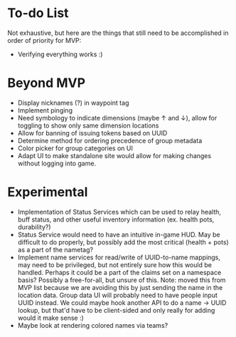 # To-do List
Not exhaustive, but here are the things that still need to be accomplished in order of priority for MVP:

- Verifying everything works :)

# Beyond MVP
- Display nicknames (?) in waypoint tag
- Implement pinging
- Need symbology to indicate dimensions (maybe ↑ and ↓), allow for toggling to show only same dimension locations
- Allow for banning of issuing tokens based on UUID
- Determine method for ordering precedence of group metadata
- Color picker for group categories on UI
- Adapt UI to make standalone site would allow for making changes without logging into game.

# Experimental
- Implementation of Status Services which can be used to relay health, buff status, and other useful inventory
  information (ex. health pots, durability?)
- Status Service would need to have an intuitive in-game HUD. May be difficult to do properly, but possibly add
  the most critical (health + pots) as a part of the nametag?
- Implement name services for read/write of UUID-to-name mappings, may need to be privileged, but not entirely sure how
  this would be handled. Perhaps it could be a part of the claims set on a namespace basis? Possibly a free-for-all, but
  unsure of this. Note: moved this from MVP list because we are avoiding this by just sending the name in the location
  data. Group data UI will probably need to have people input UUID instead. We could maybe hook another API to do a
  name -> UUID lookup, but that'd have to be client-sided and only really for adding would it make sense :)
- Maybe look at rendering colored names via teams?
